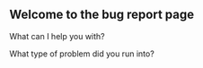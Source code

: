 ## Welcome to the bug report page

What can I help you with?

What type of problem did you run into?
